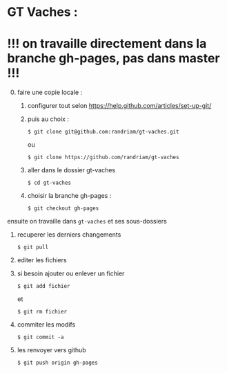 GT Vaches :
===========

!!! on travaille directement dans la branche gh-pages, pas dans master !!!
==========================================================================

0. faire une copie locale :
   1. configurer tout selon https://help.github.com/articles/set-up-git/
   2. puis au choix :

      ``` 
      $ git clone git@github.com:randriam/gt-vaches.git
      ```

      ou

      ``` 
      $ git clone https://github.com/randriam/gt-vaches
      ```
   3. aller dans le dossier gt-vaches

      ``` 
      $ cd gt-vaches
      ```
   4. choisir la branche gh-pages :

      ``` 
      $ git checkout gh-pages
      ```

ensuite on travaille dans `gt-vaches` et ses sous-dossiers

1. recuperer les derniers changements

   ```
   $ git pull
   ```

2. editer les fichiers

3. si besoin ajouter ou enlever un fichier
 
   ```
   $ git add fichier
   ```

   et

   ```
   $ git rm fichier
   ```

4. commiter les modifs

   ```
   $ git commit -a
   ```

5. les renvoyer vers github
   ```
   $ git push origin gh-pages
   ```
